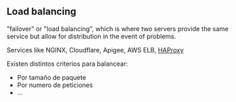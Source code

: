 ## Load balancing

"failover" or "load balancing", which is where two servers provide the same service but allow for distribution in the event of problems.

Services like NGINX, Cloudflare, Apigee, AWS ELB, [HAProxy](http://www.haproxy.org/)


Existen distintos criterios para balancear:

- Por tamaño de paquete
- Por numero de peticiones
- ...
